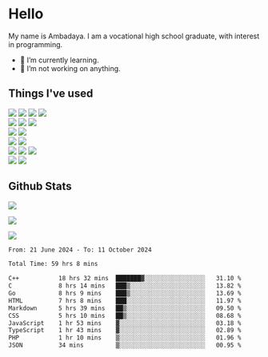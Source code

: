 # Hello

My name is Ambadaya. I am a vocational high school graduate, with interest in programming.

- 🌱 I’m currently learning.
- 🔭 I’m not working on anything.

## Things I've used
<p>
  <img src="https://img.shields.io/badge/HTML5-E34F26?style=for-the-badge&logo=html5&logoColor=white" />
  <img src="https://img.shields.io/badge/CSS-1572B6?style=for-the-badge&logo=css3&logoColor=white" />
  <img src="https://img.shields.io/badge/JavaScript-323330?style=for-the-badge&logo=javascript&logoColor=F7DF1E" />
  <img src="https://img.shields.io/badge/C%23-5C2D91?style=for-the-badge&logo=csharp&logoColor=white" />
  <br />
  <img src="https://img.shields.io/badge/Express%20js-000000?style=for-the-badge&logo=express&logoColor=white" />
  <img src="https://img.shields.io/badge/Jest-C21325?style=for-the-badge&logo=jest&logoColor=white" />
  <img src="https://img.shields.io/badge/React-61DAFB?logo=react&logoColor=000&style=for-the-badge">
  <br />
  <img src="https://img.shields.io/badge/Sass-CC6699?style=for-the-badge&logo=sass&logoColor=white" />
  <img src="https://img.shields.io/badge/Tailwind%20CSS-06B6D4?logo=tailwindcss&logoColor=fff&style=for-the-badge" />
  <br />
  <img src="https://img.shields.io/badge/SQL%20Server-CC2927?style=for-the-badge&logo=microsoft%20sql%20server&logoColor=white" />
  <img src="https://img.shields.io/badge/Apache-D22128?style=for-the-badge&logo=Apache&logoColor=white" />
  <br />
  <img src="https://img.shields.io/badge/Node%20js-339933?style=for-the-badge&logo=nodedotjs&logoColor=white" />
  <img src="https://img.shields.io/badge/pnpm-yellow?style=for-the-badge&logo=pnpm&logoColor=white" />
  <img src="https://img.shields.io/badge/GIT-E44C30?style=for-the-badge&logo=git&logoColor=white" />
  <br />
  <img src="https://img.shields.io/badge/VSCode-0078D4?style=for-the-badge&logo=visual%20studio%20code&logoColor=white" />
  <img src="https://img.shields.io/badge/Visual_Studio-5C2D91?style=for-the-badge&logo=visual%20studio&logoColor=white" />
</p>

## Github Stats
![](https://komarev.com/ghpvc/?username=vorkey&color=41B883&style=for-the-badge)

![](https://github-readme-stats.vercel.app/api?username=vorkey&show_icons=true&theme=vue-dark&include_all_commits=true&count_private=true)

![](https://github-readme-stats.vercel.app/api/top-langs/?username=vorkey&theme=vue-dark&count_private=true&langs_count=6&size_weight=0.75&count_weight=0.25&layout=compact)

<!-- 
- 👯 I’m looking to collaborate on ... 
- 🤔 I’m looking for help with ...
- 💬 Ask me about ...
- 📫 How to reach me: ...
- 😄 Pronouns: ...
- ⚡ Fun fact: ... -->

<!--START_SECTION:waka-->

```txt
From: 21 June 2024 - To: 11 October 2024

Total Time: 59 hrs 8 mins

C++           18 hrs 32 mins  ███████▓░░░░░░░░░░░░░░░░░   31.10 %
C             8 hrs 14 mins   ███▒░░░░░░░░░░░░░░░░░░░░░   13.82 %
Go            8 hrs 9 mins    ███▒░░░░░░░░░░░░░░░░░░░░░   13.69 %
HTML          7 hrs 8 mins    ███░░░░░░░░░░░░░░░░░░░░░░   11.97 %
Markdown      5 hrs 39 mins   ██▒░░░░░░░░░░░░░░░░░░░░░░   09.50 %
CSS           5 hrs 10 mins   ██▒░░░░░░░░░░░░░░░░░░░░░░   08.68 %
JavaScript    1 hr 53 mins    ▓░░░░░░░░░░░░░░░░░░░░░░░░   03.18 %
TypeScript    1 hr 43 mins    ▓░░░░░░░░░░░░░░░░░░░░░░░░   02.89 %
PHP           1 hr 10 mins    ▒░░░░░░░░░░░░░░░░░░░░░░░░   01.96 %
JSON          34 mins         ▒░░░░░░░░░░░░░░░░░░░░░░░░   00.95 %
```

<!--END_SECTION:waka-->
